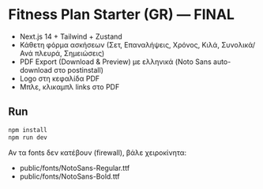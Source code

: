 # Fitness Plan Starter (GR) — FINAL

- Next.js 14 + Tailwind + Zustand
- Κάθετη φόρμα ασκήσεων (Σετ, Επαναλήψεις, Χρόνος, Κιλά, Συνολικά/Ανά πλευρά, Σημειώσεις)
- PDF Export (Download & Preview) με ελληνικά (Noto Sans auto-download στο postinstall)
- Logo στη κεφαλίδα PDF
- Μπλε, κλικαμπλ links στο PDF

## Run
```bash
npm install
npm run dev
```
Αν τα fonts δεν κατέβουν (firewall), βάλε χειροκίνητα:
- public/fonts/NotoSans-Regular.ttf
- public/fonts/NotoSans-Bold.ttf
